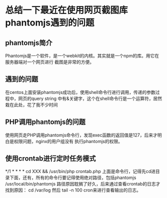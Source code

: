 # 总结一下最近在使用网页截图库phantomjs遇到的问题
## phantomjs简介
Phantomjs是一个软件，是一个webkit的内核。其实就是一个npm的库。用它在服务器端对一个网页进行
截图是非常的方便。
## 遇到的问题
在centos上面安装phantomjs成功后，使用shell命令行进行调用，传递的参数过程中，网页的query string
中有&关键字，这个在shell命令行是一个运算符，居然栽在此处，花了我不少时间
## PHP调用phantomjs的问题
使用网页走PHP调用phantomjs命令行，发现exec函数的返回值是127，后来才明白是权限问题，nginx的用户组没有
执行phantomjs的权限。
## 使用crontab进行定时任务模式
*/1 * * * * cd XXX && /usr/bin/php crontab.php
上面是命令行，记得先cd进目录下面，还有，所有的命令行要记得使用绝对路径，包括phantomjs
/usr/local/bin/phantomjs 
路径原因耽搁了好久，后来通过查看crontab的日志才找到原因：
cd /var/log 然后 tail -n 100 cron来进行查看输出的日志。


